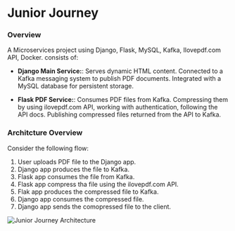 # Junior Journey

### Overview
A Microservices project using Django, Flask, MySQL, Kafka, Ilovepdf.com API, Docker.
consists of:
- **Django Main Service:**:
  Serves dynamic HTML content.
  Connected to a Kafka messaging system to publish PDF documents.
  Integrated with a MySQL database for persistent storage.

- **Flask PDF Service:**:
  Consumes PDF files from Kafka.
  Compressing them by using ilovepdf.com API, working with authentication, following the API docs.
  Publishing compressed files returned from the API to Kafka.


### Architcture Overview
Consider the following flow:
1. User uploads PDF file to the Django app.
2. Django app produces the file to Kafka.
3. Flask app consumes the file from Kafka.
4. Flask app compress tha file using the ilovepdf.com API.
5. Flak app produces the compressed file to Kafka.
6. Django app consumes the compressed file.
7. Django app sends the comopressed file to the client.
     
![Junior Journey Architecture](https://github.com/guykomash/junior-journey/assets/128089503/d749e54d-f9b1-45bd-92ac-9167c95d839d)
